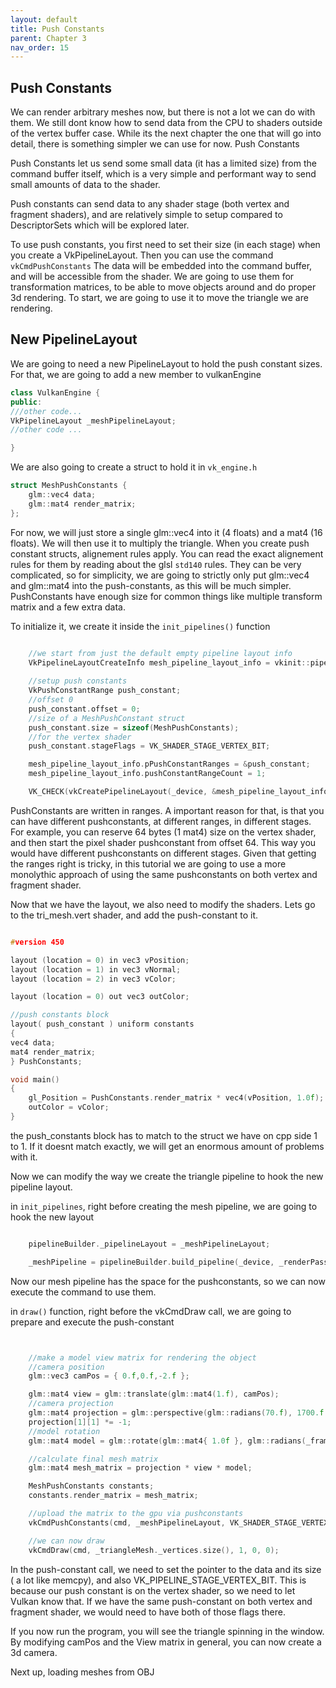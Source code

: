 ```yaml
---
layout: default
title: Push Constants
parent: Chapter 3
nav_order: 15
---
```



## Push Constants
We can render arbitrary meshes now, but there is not a lot we can do with them. We still dont know how to send data from the CPU to shaders outside of the vertex buffer case.
While its the next chapter the one that will go into detail, there is something simpler we can use for now. Push Constants

Push Constants let us send some small data (it has a limited size) from the command buffer itself, which is a very simple and performant way to send small amounts of data to the shader.

Push constants can send data to any shader stage (both vertex and fragment shaders), and are relatively simple to setup compared to DescriptorSets which will be explored later.

To use push constants, you first need to set their size (in each stage) when you create a VkPipelineLayout. Then you can use the command `vkCmdPushConstants` The data will be embedded into the command buffer, and will be accessible from the shader.
We are going to use them for transformation matrices, to be able to move objects around and do proper 3d rendering. To start, we are going to use it to move the triangle we are rendering.

## New PipelineLayout
We are going to need a new PipelineLayout to hold the push constant sizes. For that, we are going to add a new member to vulkanEngine
```cpp
class VulkanEngine {
public:
///other code...
VkPipelineLayout _meshPipelineLayout;
//other code ...

}
```

We are also going to create a struct to hold it in `vk_engine.h`

```cpp
struct MeshPushConstants {
    glm::vec4 data;
    glm::mat4 render_matrix;
};
```

For now, we will just store a single glm::vec4 into it (4 floats) and a mat4 (16 floats). We will then use it to multiply the triangle.
When you create push constant structs, alignement rules apply. You can read the exact alignement rules for them by reading about the glsl `std140` rules. They can be very complicated, so for simplicity, we are going to strictly only put glm::vec4 and glm::mat4 into the push-constants, as this will be much simpler. PushConstants have enough size for common things like multiple transform matrix and a few extra data.


To initialize it, we create it inside the `init_pipelines()` function

```cpp

    //we start from just the default empty pipeline layout info
    VkPipelineLayoutCreateInfo mesh_pipeline_layout_info = vkinit::pipeline_layout_create_info();
    
	//setup push constants
    VkPushConstantRange push_constant;
    //offset 0
    push_constant.offset = 0;
    //size of a MeshPushConstant struct
    push_constant.size = sizeof(MeshPushConstants);
    //for the vertex shader
    push_constant.stageFlags = VK_SHADER_STAGE_VERTEX_BIT;

	mesh_pipeline_layout_info.pPushConstantRanges = &push_constant;
	mesh_pipeline_layout_info.pushConstantRangeCount = 1;

    VK_CHECK(vkCreatePipelineLayout(_device, &mesh_pipeline_layout_info, nullptr, &_meshPipelineLayout));

```

PushConstants are written in ranges. A important reason for that, is that you can have different pushconstants, at different ranges, in different stages.
For example, you can reserve 64 bytes (1 mat4) size on the vertex shader, and then start the pixel shader pushconstant from offset 64. This way you would have different pushconstants on different stages.
Given that getting the ranges right is tricky, in this tutorial we are going to use a more monolythic approach of using the same pushconstants on both vertex and fragment shader. 

Now that we have the layout, we also need to modify the shaders. Lets go to the tri_mesh.vert shader, and add the push-constant to it.

```cpp

#version 450

layout (location = 0) in vec3 vPosition;
layout (location = 1) in vec3 vNormal;
layout (location = 2) in vec3 vColor;

layout (location = 0) out vec3 outColor;

//push constants block
layout( push_constant ) uniform constants
{
vec4 data;
mat4 render_matrix;
} PushConstants;

void main() 
{	
	gl_Position = PushConstants.render_matrix * vec4(vPosition, 1.0f);
	outColor = vColor;
}
```

the push_constants block has to match to the struct we have on cpp side 1 to 1. If it doesnt match exactly, we will get an enormous amount of problems with it.

Now we can modify the way we create the triangle pipeline to hook the new pipeline layout.


in `init_pipelines`, right before creating the mesh pipeline, we are going to hook the new layout


```cpp

    pipelineBuilder._pipelineLayout = _meshPipelineLayout;

    _meshPipeline = pipelineBuilder.build_pipeline(_device, _renderPass);
```

Now our mesh pipeline has the space for the pushconstants, so we can now execute the command to use them.

in `draw()` function, right before the vkCmdDraw call, we are going to prepare and execute the push-constant

```cpp


    //make a model view matrix for rendering the object
    //camera position
    glm::vec3 camPos = { 0.f,0.f,-2.f };

    glm::mat4 view = glm::translate(glm::mat4(1.f), camPos);
    //camera projection
    glm::mat4 projection = glm::perspective(glm::radians(70.f), 1700.f / 900.f, 0.1f, 200.0f);
    projection[1][1] *= -1;
    //model rotation
    glm::mat4 model = glm::rotate(glm::mat4{ 1.0f }, glm::radians(_frameNumber * 0.4f), glm::vec3(0, 1, 0));

    //calculate final mesh matrix
    glm::mat4 mesh_matrix = projection * view * model;

    MeshPushConstants constants;
    constants.render_matrix = mesh_matrix;

    //upload the matrix to the gpu via pushconstants
    vkCmdPushConstants(cmd, _meshPipelineLayout, VK_SHADER_STAGE_VERTEX_BIT, 0, sizeof(MeshPushConstants), &constants);

    //we can now draw
    vkCmdDraw(cmd, _triangleMesh._vertices.size(), 1, 0, 0);

```

In the push-constant call, we need to set the pointer to the data and its size ( a lot like memcpy), and also VK_PIPELINE_STAGE_VERTEX_BIT. This is because our push constant is on the vertex shader, so we need to let Vulkan know that. If we have the same push-constant on both vertex and fragment shader, we would need to have both of those flags there.

If you now run the program, you will see the triangle spinning in the window. By modifying camPos and the View matrix in general, you can now create a 3d camera.



Next up, loading meshes from OBJ


